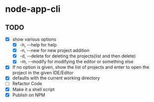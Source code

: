 # node-app-cli

## TODO

- [x] show various options
  - [x] -h, --help for help
  - [x] -n, --new for new project addition
  - [x] -d, --delete for deleting the projects(list and then delete)
  - [x] -m, --modify for modifying the editor or something else
- [x] If no option is given, show the list of projects and enter to open the project in the given IDE/Editor
- [x] defaults with the current working directory
- [ ] Refactor Code
- [x] Make it a shell script
- [x] Publish on NPM
